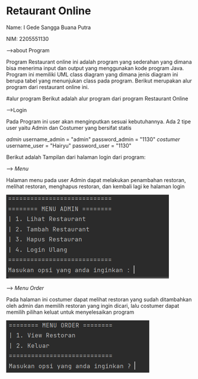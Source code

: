 # Retaurant Online

Name: I Gede Sangga Buana Putra

NIM: 2205551130

-->about Program

Program Restaurant online ini adalah program yang sederahan yang dimana bisa menerima input dan output yang menggunakan kode program Java. Program ini memiliki UML class diagram yang dimana jenis diagram ini berupa tabel yang menunjukan class pada program. Berikut merupakan alur program dari restaurant online ini.

#alur program
Berikut adalah alur program dari program Restaurant Online

-->Login

Pada Program ini user akan menginputkan sesuai kebutuhannya. Ada 2 tipe user yaitu Admin dan Costumer yang bersifat statis

*admin*
username_admin = "admin"
password_admin = "1130"
*costumer*
username_user = "Hairyu"
password_user = "1130"

Berikut adalah Tampilan dari halaman login dari program:


-->  *Menu*

Halaman menu pada user Admin dapat melakukan penambahan restoran, melihat restoran, menghapus restoran, dan kembali lagi ke halaman login

![Menu user](/TugasProject/IMG/menu%20admin.png)

--> *Menu Order*

Pada halaman ini costumer dapat melihat restoran yang sudah ditambahkan oleh admin dan memilih restoran yang ingin dicari, lalu costumer dapat memilih pilihan keluat untuk menyelesaikan program

![restoran](/TugasProject/IMG/menu%20costumer.png)

